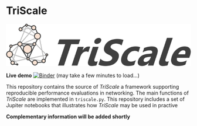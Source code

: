 # TriScale
![TriScale_logo](triscale_logo.svg)

**Live demo** [![Binder](https://mybinder.org/badge_logo.svg)](https://mybinder.org/v2/gh/TriScale-Anon/triscale/master) (may take a few minutes to load...)

This repository contains the source of _TriScale_ a framework supporting reproducible performance evaluations in networking. 
The main functions of _TriScale_ are implemented in `triscale.py`. This repository includes a set of Jupiter notebooks that illustrates how _TriScale_ may be used in practive

**Complementary information will be added shortly**
